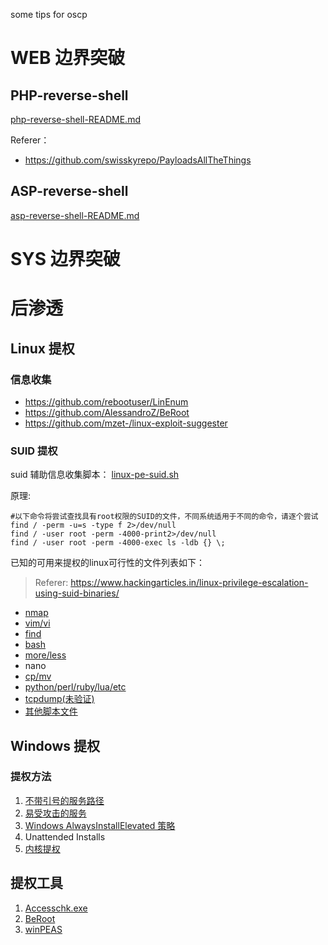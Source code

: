 some tips for oscp
# WEB 边界突破

## PHP-reverse-shell
[php-reverse-shell-README.md](https://github.com/Jewel591/OSCP/blob/master/PHP-reverse-shell/README.md)

Referer：
- https://github.com/swisskyrepo/PayloadsAllTheThings

## ASP-reverse-shell
[asp-reverse-shell-README.md](https://github.com/Jewel591/OSCP/blob/master/ASP-reverse-shell/README.md)

# SYS 边界突破

# 后渗透
## Linux 提权
### 信息收集
- https://github.com/rebootuser/LinEnum
- https://github.com/AlessandroZ/BeRoot
- https://github.com/mzet-/linux-exploit-suggester
### SUID 提权
suid 辅助信息收集脚本：
[linux-pe-suid.sh](https://github.com/Jewel591/OSCP/blob/master/Linux-SUID-PE/linux-pe-suid.sh)

原理:
```
#以下命令将尝试查找具有root权限的SUID的文件，不同系统适用于不同的命令，请逐个尝试
find / -perm -u=s -type f 2>/dev/null
find / -user root -perm -4000-print2>/dev/null
find / -user root -perm -4000-exec ls -ldb {} \;
```
已知的可用来提权的linux可行性的文件列表如下：

> Referer: https://www.hackingarticles.in/linux-privilege-escalation-using-suid-binaries/

- [nmap](https://github.com/Jewel591/OSCP/blob/master/Linux-SUID-PE/nmap.md)
- [vim/vi](https://github.com/Jewel591/OSCP/blob/master/Linux-SUID-PE/vim.md)
- [find](https://github.com/Jewel591/OSCP/blob/master/Linux-SUID-PE/find.md)
- [bash](https://github.com/Jewel591/OSCP/blob/master/Linux-SUID-PE/bash.md)
- [more/less](https://github.com/Jewel591/OSCP/blob/master/Linux-SUID-PE/less-more.md)
- nano
- [cp/mv](https://github.com/Jewel591/OSCP/blob/master/Linux-SUID-PE/cp-move.md)
- [python/perl/ruby/lua/etc](https://github.com/Jewel591/OSCP/blob/master/Linux-SUID-PE/python-perl-ruby-lua-etc.md)
- [tcpdump(未验证)](https://github.com/Jewel591/OSCP/blob/master/Linux-SUID-PE/tcpdump.md)
- [其他脚本文件](https://github.com/Jewel591/OSCP/blob/master/Linux-SUID-PE/other-script-file.md)

## Windows 提权
### 提权方法
1. [不带引号的服务路径](https://github.com/Jewel591/OSCP/blob/master/PostExploit/WindowsPE/PathwithoutQuotation.md)
2. [易受攻击的服务](https://github.com/Jewel591/OSCP/blob/master/PostExploit/WindowsPE/Accesschk.md)
3. [Windows AlwaysInstallElevated 策略](https://github.com/Jewel591/OSCP/blob/master/PostExploit/WindowsPE/AlwaysInstallElevated.md)
4. Unattended Installs
5. [内核提权](https://github.com/Jewel591/OSCP/blob/master/PostExploit/WindowsPE/Kernel_Exploit.md)

## 提权工具
1. [Accesschk.exe](https://github.com/Jewel591/OSCP/blob/master/PostExploit/WindowsPE/Accesschk.md)
2. [BeRoot](https://github.com/AlessandroZ/BeRoot/tree/master/Windows)
3. [winPEAS](https://github.com/carlospolop/privilege-escalation-awesome-scripts-suite/tree/master/winPEAS/winPEASexe/winPEAS/bin/Obfuscated%20Releases)
